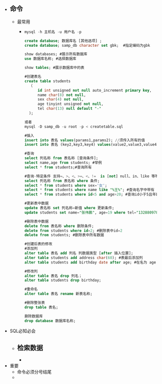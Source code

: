 - ## 命令
	- 最常用
		- ```sql
		  mysql -h 主机名 -u 用户名 -p
		  
		  create database; 数据库名 [其他选项] ;
		  create database; samp_db character set gbk;  #指定编码为gbk
		  
		  show databases; #展示所有数据库
		  use 数据库名称; #选择数据库
		  
		  show tables; #展示数据库中的表
		  
		  #创建表名
		  create table students
		  	（
		  		id int unsigned not null auto_increment primary key,
		  		name char(8) not null,
		  		sex char(4) not null,
		  		age tinyint unsigned not null,
		  		tel char(13) null default "-"
		  	);
		  
		  或者
		  mysql -D samp_db -u root -p < createtable.sql
		  
		  #插入
		  insert into 表名 values(params1,params2); //须传入所有的值
		  insert into 表名 (key2,key3,key4) values(value2,value3,value4) //可以传部分参数
		  
		  #查询
		  select 列名称 from 表名称 [查询条件];
		  select name,age from students; #举例
		  select * from students;#查询所有
		  
		  #查询-特定条件 支持=、>、<、>=、<、!=  is [not] null、in、like 等等等
		  select 列名称 from 表名称 where 条件; 
		  select * from students where sex='女';
		  select * from students where name like "%王%"; #查询名字中带有 "王" 字的所有人信息
		  select * from students where id<5 and age>20; #查询id小于5且年龄大于20的所有人信息:
		  
		  #更新表中数据
		  update 表名称 set 列名称=新值 where 更新条件;
		  update students set name="张伟鹏", age=19 where tel="13288097888"; #将手机号为 13288097888 的姓名改为 "张伟鹏", 年龄改为 19
		  
		  #删除表中数据
		  delete from 表名称 where 删除条件;
		  delete from students where id=2; #删除表中id=2
		  delete from students; #删除表中所有数据 
		  
		  #创建后表的修改
		  #添加列
		  alter table 表名 add 列名 列数据类型 [after 插入位置];
		  alter table students add address char(60); #表最后添加列
		  alter table students add birthday date after age; #在名为 age 的列后插入列 birthday
		  
		  #修改列
		  alter table 表名 drop 列名；
		  alter table students drop birthday;
		  
		  #重命名
		  alter table 表名 rename 新表名称;
		  
		  #删除整张表
		  drop table 表名;
		  
		  删除数据库
		  drop database 数据库名称;
		  ```
- SQL必知必会
	- ## 检索数据
		-
- 重要
	- 命令必须分号结尾
	-